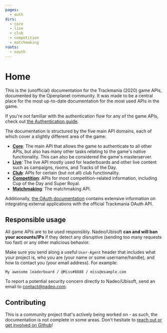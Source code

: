 ```yaml
---
pages:
  - auth
dirs:
  - core
  - live
  - club
  - competition
  - matchmaking
roots:
  - oauth
---
```


# Home
This is the (unofficial) documentation for the Trackmania (2020) game APIs, documented by the Openplanet community. It was made to be a central place for the most up-to-date documentation for the most used APIs in the game.

If you're not familiar with the authentication flow for any of the game APIs, check out [the Authentication guide](/auth).

The documentation is structured by the five main API domains, each of which cover a slightly different area of the game:

* [**Core**](/core): The main API that allows the game to authenticate to all other APIs, but also has many other tasks relating to the game's native functionality. This can also be considered the game's masterserver.
* [**Live**](/live): The live API mostly used for leaderboards and other live content such as campaigns, rooms, and Tracks of the Day.
* [**Club**](/club): APIs for certain (but not all) club functionality.
* [**Competition**](/competition): APIs for most competition-related information, including Cup of the Day and Super Royal.
* [**Matchmaking**](/matchmaking): The matchmaking API.

Additionally, [the OAuth documentation](/oauth/summary) contains extensive information on integrating external applications with the official Trackmania OAuth API.

## Responsible usage
All game APIs are to be used responsibly. Nadeo/Ubisoft **can and will ban your accounts/IPs** if they detect any disruptive (sending too many requests too fast) or any other malicious behavior.

Make sure you send along a useful `User-Agent` header that includes what your project is, who you are (your name or some username/handle), and how to contact you (your email address). For example:

```plain
My awesome leaderboard / @Miss#8888 / miss@example.com
```

To report a potential security concern directly to Nadeo/Ubisoft, send an email to <contact@nadeo.com>.

## Contributing
This is a community project that's actively being worked on - as such, the documentation is not complete in some areas. Don't hesitate to [reach out or get involved on Github](https://github.com/openplanet-nl/nadeoapi-docs)!
